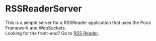 # RSSReaderServer
This is a simple server for a RSSReader application that uses the Poco Framework and WebSockets.<br>
Looking for the front-end? Go to [RSS Reader](https://github.com/inceptusp/rssreader).
